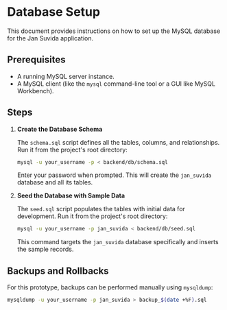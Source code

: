 # Database Setup

This document provides instructions on how to set up the MySQL database for the Jan Suvida application.

## Prerequisites

- A running MySQL server instance.
- A MySQL client (like the `mysql` command-line tool or a GUI like MySQL Workbench).

## Steps

1.  **Create the Database Schema**

    The `schema.sql` script defines all the tables, columns, and relationships. Run it from the project's root directory:

    ```bash
    mysql -u your_username -p < backend/db/schema.sql
    ```

    Enter your password when prompted. This will create the `jan_suvida` database and all its tables.

2.  **Seed the Database with Sample Data**

    The `seed.sql` script populates the tables with initial data for development. Run it from the project's root directory:

    ```bash
    mysql -u your_username -p jan_suvida < backend/db/seed.sql
    ```

    This command targets the `jan_suvida` database specifically and inserts the sample records.

## Backups and Rollbacks

For this prototype, backups can be performed manually using `mysqldump`:

```bash
mysqldump -u your_username -p jan_suvida > backup_$(date +%F).sql